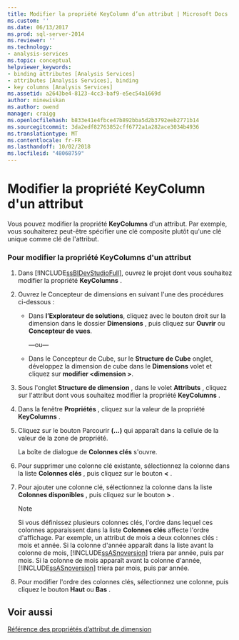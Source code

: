 ```yaml
---
title: Modifier la propriété KeyColumn d’un attribut | Microsoft Docs
ms.custom: ''
ms.date: 06/13/2017
ms.prod: sql-server-2014
ms.reviewer: ''
ms.technology:
- analysis-services
ms.topic: conceptual
helpviewer_keywords:
- binding attributes [Analysis Services]
- attributes [Analysis Services], binding
- key columns [Analysis Services]
ms.assetid: a2643be4-8123-4cc3-baf9-e5ec54a1669d
author: minewiskan
ms.author: owend
manager: craigg
ms.openlocfilehash: b833e41e4fbce47b892bba5d2b3792eeb2771b14
ms.sourcegitcommit: 3da2edf82763852cff6772a1a282ace3034b4936
ms.translationtype: MT
ms.contentlocale: fr-FR
ms.lasthandoff: 10/02/2018
ms.locfileid: "48068759"
---
```

# <a name="modify-the-keycolumn-property-of-an-attribute"></a>Modifier la propriété KeyColumn d'un attribut
  Vous pouvez modifier la propriété **KeyColumns** d'un attribut. Par exemple, vous souhaiterez peut-être spécifier une clé composite plutôt qu'une clé unique comme clé de l'attribut.  
  
### <a name="to-modify-the-keycolumns-property-of-an-attribute"></a>Pour modifier la propriété KeyColumns d'un attribut  
  
1.  Dans [!INCLUDE[ssBIDevStudioFull](../../includes/ssbidevstudiofull-md.md)], ouvrez le projet dont vous souhaitez modifier la propriété **KeyColumns** .  
  
2.  Ouvrez le Concepteur de dimensions en suivant l'une des procédures ci-dessous :  
  
    -   Dans **l’Explorateur de solutions**, cliquez avec le bouton droit sur la dimension dans le dossier **Dimensions** , puis cliquez sur **Ouvrir** ou **Concepteur de vues**.  
  
         —ou—  
  
    -   Dans le Concepteur de Cube, sur le **Structure de Cube** onglet, développez la dimension de cube dans le **Dimensions** volet et cliquez sur **modifier \<dimension >**.  
  
3.  Sous l'onglet **Structure de dimension** , dans le volet **Attributs** , cliquez sur l'attribut dont vous souhaitez modifier la propriété **KeyColumns** .  
  
4.  Dans la fenêtre **Propriétés** , cliquez sur la valeur de la propriété **KeyColumns** .  
  
5.  Cliquez sur le bouton Parcourir **(...)** qui apparaît dans la cellule de la valeur de la zone de propriété.  
  
     La boîte de dialogue de **Colonnes clés** s'ouvre.  
  
6.  Pour supprimer une colonne clé existante, sélectionnez la colonne dans la liste **Colonnes clés** , puis cliquez sur le bouton **\<** .  
  
7.  Pour ajouter une colonne clé, sélectionnez la colonne dans la liste **Colonnes disponibles** , puis cliquez sur le bouton **>** .  
  
    > [!NOTE]  
    >  Si vous définissez plusieurs colonnes clés, l'ordre dans lequel ces colonnes apparaissent dans la liste **Colonnes clés** affecte l'ordre d'affichage. Par exemple, un attribut de mois a deux colonnes clés : mois et année. Si la colonne d'année apparaît dans la liste avant la colonne de mois, [!INCLUDE[ssASnoversion](../../includes/ssasnoversion-md.md)] triera par année, puis par mois. Si la colonne de mois apparaît avant la colonne d'année, [!INCLUDE[ssASnoversion](../../includes/ssasnoversion-md.md)] triera par mois, puis par année.  
  
8.  Pour modifier l'ordre des colonnes clés, sélectionnez une colonne, puis cliquez le bouton **Haut** ou **Bas** .  
  
## <a name="see-also"></a>Voir aussi  
 [Référence des propriétés d’attribut de dimension](dimension-attribute-properties-reference.md)  
  
  
